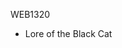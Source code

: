 WEB1320

<ul>
    <li> <a herf="intro to html" target="_blank"> Lore of the Black Cat</a></li>
</ul>